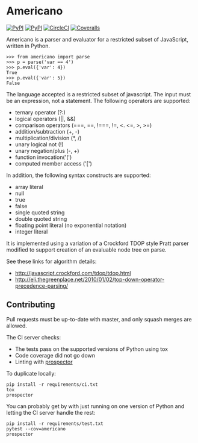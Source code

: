 Americano
=========

[![PyPI](https://img.shields.io/pypi/pyversions/americano.svg)](https://pypi.python.org/pypi/americano)
[![PyPI](https://img.shields.io/pypi/v/americano.svg)](https://pypi.python.org/pypi/americano)
[![CircleCI](https://circleci.com/gh/travisjungroth/americano.svg?style=shield)](https://circleci.com/gh/travisjungroth/americano)
[![Coveralls](https://coveralls.io/repos/github/travisjungroth/americano/badge.svg?branch=master)](https://coveralls.io/github/travisjungroth/americano?branch=master)

Americano is a parser and evaluator for a restricted subset of JavaScript, written in Python.

    >>> from americano import parse
    >>> p = parse('var == 4')
    >>> p.eval({'var': 4})
    True
    >>> p.eval({'var': 5})
    False

The language accepted is a restricted subset of javascript.  The input must be an expression, not a statement.
The following operators are supported:

 * ternary operator (?:)
 * logical operators (||, &&)
 * comparison operators (===, ==, !===, !=, <. <=, >, >=)
 * addition/subtraction (+, -)
 * multiplication/division (*, /)
 * unary logical not (!)
 * unary negation/plus (-, +)
 * function invocation('(')
 * computed member access ('[')
 
In addition, the following syntax constructs are supported:

 * array literal
 * null
 * true
 * false
 * single quoted string
 * double quoted string
 * floating point literal (no exponential notation)
 * integer literal

It is implemented using a variation of a Crockford TDOP style Pratt parser modified to support creation of an evaluable node tree on parse.

See these links for algorithm details:

 * http://javascript.crockford.com/tdop/tdop.html
 * http://eli.thegreenplace.net/2010/01/02/top-down-operator-precedence-parsing/

## Contributing
Pull requests must be up-to-date with master, and only squash merges are allowed.

The CI server checks:
 * The tests pass on the supported versions of Python using tox
 * Code coverage did not go down
 * Linting with [prospector](https://github.com/landscapeio/prospector)
    
To duplicate locally:

    pip install -r requirements/ci.txt
    tox
    prospector

You can probably get by with just running on one version of Python and letting the CI server handle the rest:

    pip install -r requirements/test.txt
    pytest --cov=americano
    prospector
